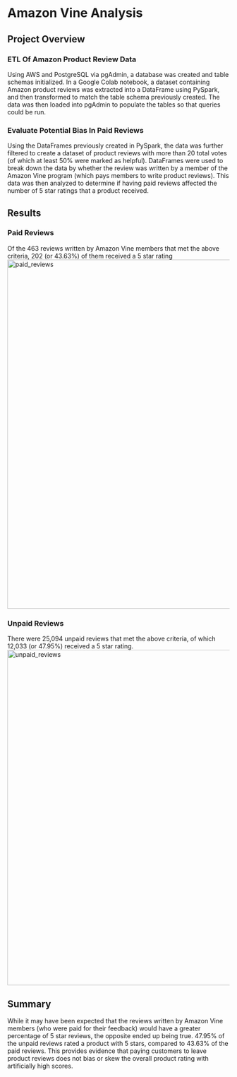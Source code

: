 # Amazon Vine Analysis

## Project Overview

### ETL Of Amazon Product Review Data
Using AWS and PostgreSQL via pgAdmin, a database was created and table schemas initialized. In a Google Colab notebook, a dataset containing Amazon product reviews was extracted into a DataFrame using PySpark, and then transformed to match the table schema previously created. The data was then loaded into pgAdmin to populate the tables so that queries could be run.

### Evaluate Potential Bias In Paid Reviews
Using the DataFrames previously created in PySpark, the data was further filtered to create a dataset of product reviews with more than 20 total votes (of which at least 50% were marked as helpful). DataFrames were used to break down the data by whether the review was written by a member of the Amazon Vine program (which pays members to write product reviews). This data was then analyzed to determine if having paid reviews affected the number of 5 star ratings that a product received. 

## Results
### Paid Reviews
Of the 463 reviews written by Amazon Vine members that met the above criteria, 202 (or 43.63%) of them received a 5 star rating
<img width="791" alt="paid_reviews" src="https://user-images.githubusercontent.com/111674383/211768229-e3db4dad-d879-4711-8aa4-7c569d6bc781.png">
### Unpaid Reviews
There were 25,094 unpaid reviews that met the above criteria, of which 12,033 (or 47.95%) received a 5 star rating. 
<img width="760" alt="unpaid_reviews" src="https://user-images.githubusercontent.com/111674383/211768497-5238bc41-bade-4145-9e76-2e2f73820977.png">

## Summary
While it may have been expected that the reviews written by Amazon Vine members (who were paid for their feedback) would have a greater percentage of 5 star reviews, the opposite ended up being true. 47.95% of the unpaid reviews rated a product with 5 stars, compared to 43.63% of the paid reviews. This provides evidence that paying customers to leave product reviews does not bias or skew the overall product rating with artificially high scores.
